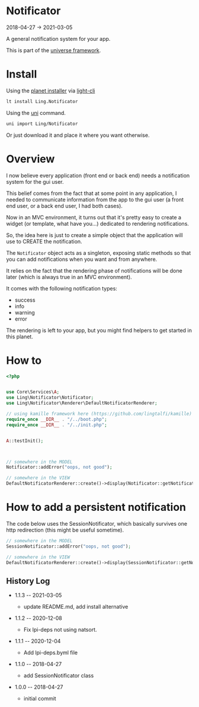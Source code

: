 Notificator
===========
2018-04-27 -> 2021-03-05



A general notification system for your app.


This is part of the [universe framework](https://github.com/karayabin/universe-snapshot).


Install
==========
Using the [planet installer](https://github.com/lingtalfi/Light_PlanetInstaller) via [light-cli](https://github.com/lingtalfi/Light_Cli)
```bash
lt install Ling.Notificator
```

Using the [uni](https://github.com/lingtalfi/universe-naive-importer) command.
```bash
uni import Ling/Notificator
```

Or just download it and place it where you want otherwise.



Overview
==========================

I now believe every application (front end or back end) needs a notification system for the gui user.

This belief comes from the fact that at some point in any application, I needed to communicate information
from the app to the gui user (a front end user, or a back end user, I had both cases).

Now in an MVC environment, it turns out that it's pretty easy to create a widget (or template, what have you...)
dedicated to rendering notifications.

So, the idea here is just to create a simple object that the application will use to CREATE the notification.

The `Notificator` object acts as a singleton, exposing static methods so that you can add notifications when you want
and from anywhere.

It relies on the fact that the rendering phase of notifications will be done later (which is always true in an MVC environment).

It comes with the following notification types:

- success
- info
- warning
- error


The rendering is left to your app, but you might find helpers to get started in this planet.



How to
============

```php
<?php


use Core\Services\A;
use Ling\Notificator\Notificator;
use Ling\Notificator\Renderer\DefaultNotificatorRenderer;

// using kamille framework here (https://github.com/lingtalfi/kamille)
require_once __DIR__ . "/../boot.php";
require_once __DIR__ . "/../init.php";


A::testInit();



// somewhere in the MODEL 
Notificator::addError("oops, not good");

// somewhere in the VIEW 
DefaultNotificatorRenderer::create()->display(Notificator::getNotifications());


```



How to add a persistent notification
==================

The code below uses the SessionNotificator, which basically survives one http redirection (this might be useful sometime).


```php
// somewhere in the MODEL 
SessionNotificator::addError("oops, not good");

// somewhere in the VIEW 
DefaultNotificatorRenderer::create()->display(SessionNotificator::getNotifications());
```







History Log
------------------

- 1.1.3 -- 2021-03-05

    - update README.md, add install alternative

- 1.1.2 -- 2020-12-08

    - Fix lpi-deps not using natsort.

- 1.1.1 -- 2020-12-04

    - Add lpi-deps.byml file

- 1.1.0 -- 2018-04-27

    - add SessionNotificator class
    
- 1.0.0 -- 2018-04-27

    - initial commit




